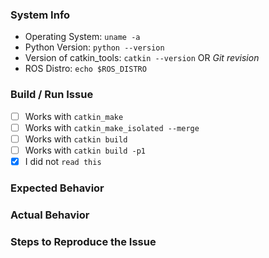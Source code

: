 [//]: # (Thank you for reporting an issue for catkin_tools!)

[//]: # (Please fill out the details below so that your issue can be resolved quickly!)
[//]: # (If you want to suggest a feature or start a discussion, feel free to delete them.)

### System Info

* Operating System: `uname -a`
* Python Version: `python --version`
* Version of catkin_tools: `catkin --version` OR *Git revision*
* ROS Distro: `echo $ROS_DISTRO`

### Build / Run Issue

[//]: # (If you are migrating from catkin_make, please follow the migration guide:)
[//]: # (https://catkin-tools.readthedocs.org/en/latest/migration.html)

[//]: # (Please also check for solved issues here:)
[//]: # (https://catkin-tools.readthedocs.org/en/latest/troubleshooting.html)

[//]: # (And check for open issues here:)
[//]: # (https://github.com/catkin/catkin_tools/issues?q=is%3Aopen+is%3Aissue+label%3Abug)

[//]: # (If you have an issue building and running code, please verify the following:)

* [ ] Works with `catkin_make`
* [ ] Works with `catkin_make_isolated --merge`
* [ ] Works with `catkin build`
* [ ] Works with `catkin build -p1`
* [x] I did  not `read this`

### Expected Behavior

[//]: # (Please describe what you expected or think should happen.)


### Actual Behavior

[//]: # (Please describe what actually happens.)

[//]: # (Please put long CLI output into Gists: http://gist.github.com)
[//]: # (Use `VERBOSE=1 catkin build -p1 -v` for verbose output)
[//]: # (Please post `logs` directory if available.)


### Steps to Reproduce the Issue

[//]: # (Please give a series of command-line commands which cause the problem.)
[//]: # (Include a checkout URI for the workspace so that we can reproduce the issue.)
[//]: # (If we can't reproduce it on our own machines, we can't fix it!)

```bash

```

